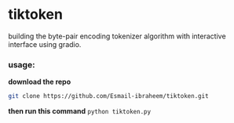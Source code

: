 # tiktoken
building the byte-pair encoding tokenizer algorithm with interactive interface using gradio.

### usage:
**download the repo**
```Bash
git clone https://github.com/Esmail-ibraheem/tiktoken.git
```
**then run this command**
`python tiktoken.py`
